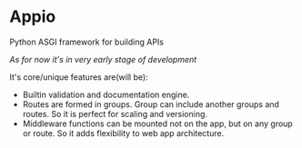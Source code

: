 # Appio

Python ASGI framework for building APIs 

_As for now it's in very early stage of development_

It's core/unique features are(will be):
- Builtin validation and documentation engine. 
- Routes are formed in groups. Group can include another groups and routes. So it is perfect for scaling and versioning.
- Middleware functions can be mounted not on the app, but on any group or route. So it adds flexibility to web app architecture. 
